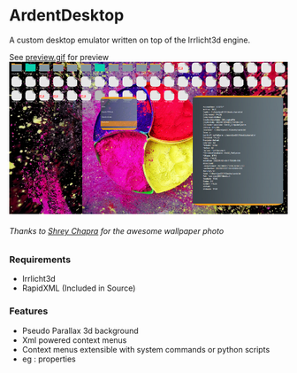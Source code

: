 # ArdentDesktop
A custom desktop emulator written on top of the Irrlicht3d engine.

See [preview.gif](https://github.com/bruhmese-python/ardentdesktop/blob/master/preview.gif/ "Preview") for preview
![](https://github.com/bruhmese-python/ardentdesktop/blob/master/main_preview.png)
###### Thanks to [Shrey Chapra](https://www.pexels.com/photo/multicolored-powder-photo-2041707/ "Shrey Chapra") for the awesome wallpaper photo

### Requirements
 - Irrlicht3d
 - RapidXML (Included in Source)

### Features

- Pseudo Parallax 3d background
- Xml powered context menus
- Context menus extensible with system commands or python scripts
 - eg : properties
